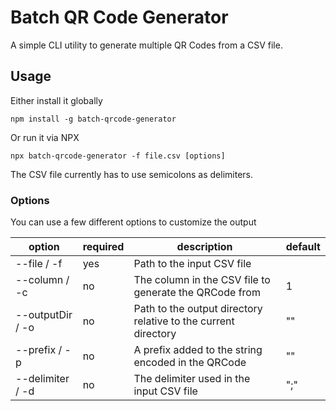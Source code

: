 # Batch QR Code Generator

A simple CLI utility to generate multiple QR Codes from a CSV file.

## Usage

Either install it globally

```
npm install -g batch-qrcode-generator
```

Or run it via NPX

```
npx batch-qrcode-generator -f file.csv [options]
```

The CSV file currently has to use semicolons as delimiters.

### Options

You can use a few different options to customize the output

| option           | required | description                                                    | default |
|------------------|----------|----------------------------------------------------------------|---------|
| --file / -f      | yes      | Path to the input CSV file                                     |         |
| --column / -c    | no       | The column in the CSV file to generate the QRCode from         | 1       |
| --outputDir / -o | no       | Path to the output directory relative to the current directory | ""      |
| --prefix / -p    | no       | A prefix added to the string encoded in the QRCode             | ""      |
| --delimiter / -d | no       | The delimiter used in the input CSV file                       | ";"     |
